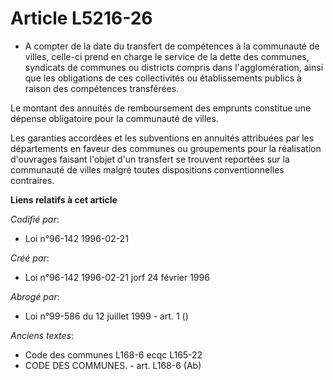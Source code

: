 # Article L5216-26

- A compter de la date du transfert de compétences à la communauté de villes, celle-ci prend en charge le service de la dette
des communes, syndicats de communes ou districts compris dans l'agglomération, ainsi que les obligations de ces collectivités
ou établissements publics à raison des compétences transférées.

Le montant des annuités de remboursement des emprunts constitue une dépense obligatoire pour la communauté de villes.

Les garanties accordées et les subventions en annuités attribuées par les départements en faveur des communes ou groupements
pour la réalisation d'ouvrages faisant l'objet d'un transfert se trouvent reportées sur la communauté de villes malgré toutes
dispositions conventionnelles contraires.

**Liens relatifs à cet article**

_Codifié par_:

  - Loi n°96-142 1996-02-21

_Créé par_:

  - Loi n°96-142 1996-02-21 jorf 24 février 1996

_Abrogé par_:

  - Loi n°99-586 du 12 juillet 1999 - art. 1 ()

_Anciens textes_:

  - Code des communes L168-6 ecqc L165-22
  - CODE DES COMMUNES. - art. L168-6 (Ab)
